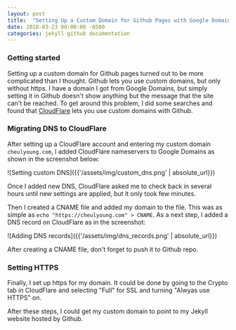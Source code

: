 ```yaml
---
layout: post
title:  "Setting Up a Custom Domain for Github Pages with Google Domains"
date: 2018-03-23 00:00:00 -0500
categories: jekyll github documentation
---
```


### Getting started
Setting up a custom domain for Github pages turned out to be more complicated than I thought. Github lets you use custom domains, but only without https. I have a domain I got from Google Domains, but simply setting it in Github doesn't show anything but the message that the site can't be reached. To get around this problem, I did some searches and found that [CloudFlare][2] lets you use custom domains with Github.

### Migrating DNS to CloudFlare
After setting up a CloudFlare account and entering my custom domain `cheulyoung.com`, I added CloudFlare nameservers to Google Domains as shown in the screenshot below:

![Setting custom DNS]({{'/assets/img/custom_dns.png' | absolute_url}})

Once I added new DNS, CloudFlare asked me to check back in several hours until new settings are applied, but it only took few minutes.

Then I created a CNAME file and added my domain to the file. This was as simple as `echo "https://cheulyoung.com" > CNAME`. As a next step, I added a DNS record on CloudFlare as in the screenshot:

![Adding DNS records]({{'/assets/img/dns_records.png' | absolute_url}})

After creating a CNAME file, don't forget to push it to Github repo.

### Setting HTTPS
Finally, I set up https for my domain. It could be done by going to the Crypto tab in CloudFlare and selecting "Full" for SSL and turning "Alwyas use HTTPS" on.

After these steps, I could get my custom domain to point to my Jekyll website hosted by Github.

[1]: https://desiredpersona.com/install-jekyll-on-macos/
[2]: https://www.cloudflare.com/
